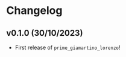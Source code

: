 # Changelog

<!--next-version-placeholder-->

## v0.1.0 (30/10/2023)

- First release of `prime_giamartino_lorenzo`!